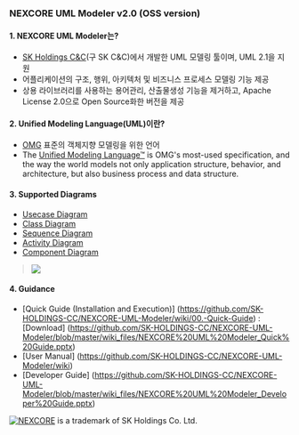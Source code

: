 ### NEXCORE UML Modeler v2.0 (OSS version)

#### 1. NEXCORE UML Modeler는? 

* [SK Holdings C&C](http://cc.sk.com/)(구 SK C&C)에서 개발한 UML 모델링 툴이며, UML 2.1을 지원
* 어플리케이션의 구조, 행위, 아키텍처 및 비즈니스 프로세스 모델링 기능  제공
* 상용 라이브러리를 사용하는 용어관리, 산출물생성 기능을 제거하고, Apache License 2.0으로 Open Source화한 버전을 제공

#### 2. Unified Modeling Language(UML)이란?

* [OMG](http://www.omg.org/) 표준의 객체지향 모델링을 위한 언어
* The [Unified Modeling Language™](http://www.uml.org/) is OMG's most-used specification, and the way the world models not only application structure, behavior, and architecture, but also business process and data structure.  

#### 3. Supported Diagrams 

* [Usecase Diagram](https://github.com/SK-HOLDINGS-CC/NEXCORE-UML-Modeler/wiki/3.1.-Usecase-Diagram)
* [Class Diagram](https://github.com/SK-HOLDINGS-CC/NEXCORE-UML-Modeler/wiki/3.2.-Class-Diagram)
* [Sequence Diagram](https://github.com/SK-HOLDINGS-CC/NEXCORE-UML-Modeler/wiki/3.3.-Sequence-Diagram)
* [Activity Diagram](https://github.com/SK-HOLDINGS-CC/NEXCORE-UML-Modeler/wiki/3.4.-Activity-Diagram)
* [Component Diagram](https://github.com/SK-HOLDINGS-CC/NEXCORE-UML-Modeler/wiki/3.5.-Component-Diagram)

> ![](https://github.com/SK-HOLDINGS-CC/NEXCORE-UML-Modeler/blob/master/wiki_files/class_diagram1.jpg)

#### 4. Guidance

* [Quick Guide (Installation and Execution)] (https://github.com/SK-HOLDINGS-CC/NEXCORE-UML-Modeler/wiki/00.-Quick-Guide) : [Download] (https://github.com/SK-HOLDINGS-CC/NEXCORE-UML-Modeler/blob/master/wiki_files/NEXCORE%20UML%20Modeler_Quick%20Guide.pptx)
* [User Manual] (https://github.com/SK-HOLDINGS-CC/NEXCORE-UML-Modeler/wiki)
* [Developer Guide] (https://github.com/SK-HOLDINGS-CC/NEXCORE-UML-Modeler/blob/master/wiki_files/NEXCORE%20UML%20Modeler_Developer%20Guide.pptx)

[![NEXCORE](https://github.com/SK-HOLDINGS-CC/NEXCORE-UML-Modeler/blob/master/wiki_files/top_nexcore.gif)](http://nexcore.skcc.com/ko/)  is a trademark of SK Holdings Co. Ltd.
